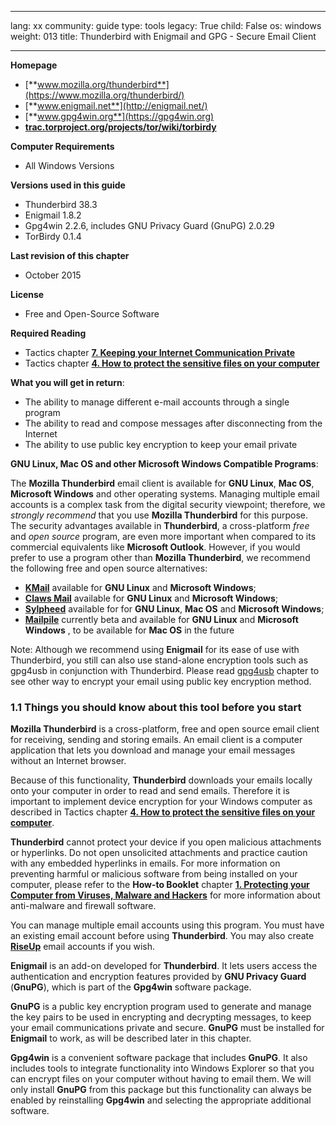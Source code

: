 

---

lang: xx
community: guide
type: tools
legacy: True
child: False
os: windows
weight: 013
title: Thunderbird with Enigmail and GPG - Secure Email Client

---

**Homepage**

- [**www.mozilla.org/thunderbird**](https://www.mozilla.org/thunderbird/)
- [**www.enigmail.net**](http://enigmail.net/)
- [**www.gpg4win.org**](https://gpg4win.org)
- [**trac.torproject.org/projects/tor/wiki/torbirdy**](https://trac.torproject.org/projects/tor/wiki/torbirdy)

**Computer Requirements**

- All Windows Versions

**Versions used in this guide**

- Thunderbird 38.3 
- Enigmail 1.8.2
- Gpg4win 2.2.6, includes GNU Privacy Guard (GnuPG) 2.0.29
- TorBirdy 0.1.4

**Last revision of this chapter**

- October 2015

**License**

- Free and Open-Source Software

**Required Reading**

- Tactics chapter [**7. Keeping your Internet Communication Private**](/chapter-7)
- Tactics chapter [**4. How to protect the sensitive files on your computer**](/chapter-4)

**What you will get in return**: 

- The ability to manage different e-mail accounts through a single program
- The ability to read and compose messages after disconnecting from the Internet
- The ability to use public key encryption to keep your email private 

**GNU Linux, Mac OS and other Microsoft Windows Compatible Programs**:

The **Mozilla Thunderbird** email client is available for **GNU Linux**, **Mac OS**, **Microsoft Windows** and other operating systems. Managing multiple email accounts is a complex task from the digital security viewpoint; therefore, we *strongly recommend* that you use **Mozilla Thunderbird** for this purpose. The security advantages available in **Thunderbird**, a cross-platform *free* and *open source* program, are even more important when compared to its commercial equivalents like **Microsoft Outlook**. However, if you would prefer to use a program other than **Mozilla Thunderbird**, we recommend the following free and open source alternatives:

* [**KMail**](https://userbase.kde.org/KMail) available for **GNU Linux** and **Microsoft Windows**;
* [**Claws Mail**](http://www.claws-mail.org/) available for **GNU Linux** and **Microsoft Windows**;
* [**Sylpheed**](http://sylpheed.sraoss.jp/en/) available for for **GNU Linux**, **Mac OS** and **Microsoft Windows**;
* [**Mailpile**](https://www.mailpile.is/) currently beta and available for **GNU Linux** and **Microsoft Windows** , to be available for **Mac OS** in the future

Note: Although we recommend using **Enigmail** for its ease of use with Thunderbird, you still can also use stand-alone encryption tools such as gpg4usb in conjunction with Thunderbird. Please read [gpg4usb](/en/gpg4usb_portable) chapter to see other way to encrypt your email using public key encryption method.

### 1.1 Things you should know about this tool before you start ###

**Mozilla Thunderbird** is a cross-platform, free and open source email client for receiving, sending and storing emails. An email client is a computer application that lets you download and manage your email messages without an Internet browser. 

Because of this functionality, **Thunderbird** downloads your emails locally onto your computer in order to read and send emails. Therefore it is important to implement device encryption for your Windows computer as described in Tactics chapter [**4. How to protect the sensitive files on your computer**](/chapter-4).

**Thunderbird** cannot protect your device if you open malicious attachments or hyperlinks. Do not open unsolicited attachments and practice caution with any embedded hyperlinks in emails. For more information on preventing harmful or malicious software from being installed on your computer, please refer to the **How-to Booklet** chapter [**1. Protecting your Computer from Viruses, Malware and Hackers**](/chapter-1) for more information about anti-malware and firewall software.

You can manage multiple email accounts using this program. You must have an existing email account before using **Thunderbird**. You may also create [**RiseUp**](/en/riseup_createaccount) email accounts if you wish.

**Enigmail** is an add-on developed for **Thunderbird**. It lets users access the authentication and encryption features provided by **GNU Privacy Guard** (**GnuPG**), which is part of the **Gpg4win** software package.

**GnuPG** is a public key encryption program used to generate and manage the key pairs to be used in encrypting and decrypting messages, to keep your email communications private and secure. **GnuPG** must be installed for **Enigmail** to work, as will be described later in this chapter.

**Gpg4win** is a convenient software package that includes **GnuPG**. It also includes tools to integrate functionality into Windows Explorer so that you can encrypt files on your computer without having to email them. We will only install **GnuPG** from this package but this functionality can always be enabled by reinstalling **Gpg4win** and selecting the appropriate additional software.

